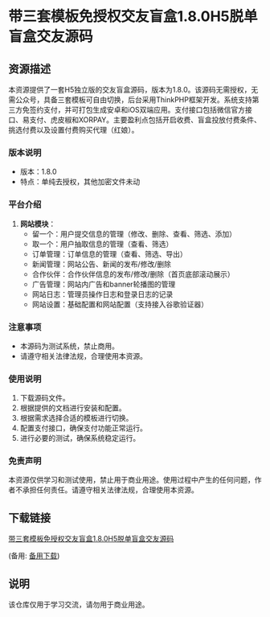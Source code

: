 # 带三套模板免授权交友盲盒1.8.0H5脱单盲盒交友源码

## 资源描述

本资源提供了一套H5独立版的交友盲盒源码，版本为1.8.0。该源码无需授权，无需公众号，具备三套模板可自由切换，后台采用ThinkPHP框架开发。系统支持第三方免签约支付，并可打包生成安卓和iOS双端应用。支付接口包括微信官方接口、易支付、虎皮椒和XORPAY。主要盈利点包括开启收费、盲盒投放付费条件、挑选付费以及设置付费购买代理（红娘）。

### 版本说明
- 版本：1.8.0
- 特点：单纯去授权，其他加密文件未动

### 平台介绍
1. **网站模块**：
   - 留一个：用户提交信息的管理（修改、删除、查看、筛选、添加）
   - 取一个：用户抽取信息的管理（查看、筛选）
   - 订单管理：订单信息的管理（查看、筛选、导出）
   - 新闻管理：网站公告、新闻的发布/修改/删除
   - 合作伙伴：合作伙伴信息的发布/修改/删除（首页底部滚动展示）
   - 广告管理：网站内广告和banner轮播图的管理
   - 网站日志：管理员操作日志和登录日志的记录
   - 网站设置：基础配置和网站配置（支持接入谷歌验证器）

### 注意事项
- 本源码为测试系统，禁止商用。
- 请遵守相关法律法规，合理使用本资源。

### 使用说明
1. 下载源码文件。
2. 根据提供的文档进行安装和配置。
3. 根据需求选择合适的模板进行切换。
4. 配置支付接口，确保支付功能正常运行。
5. 进行必要的测试，确保系统稳定运行。

### 免责声明
本资源仅供学习和测试使用，禁止用于商业用途。使用过程中产生的任何问题，作者不承担任何责任。请遵守相关法律法规，合理使用本资源。

## 下载链接
[带三套模板免授权交友盲盒1.8.0H5脱单盲盒交友源码](https://pan.quark.cn/s/ba45487e8ad8) 

(备用: [备用下载](https://pan.baidu.com/s/1-INdSJaIJptMX-brrdfXDw?pwd=1234))

## 说明

该仓库仅用于学习交流，请勿用于商业用途。

